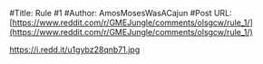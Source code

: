 #Title: Rule #1
#Author: AmosMosesWasACajun
#Post URL: [https://www.reddit.com/r/GMEJungle/comments/olsgcw/rule_1/](https://www.reddit.com/r/GMEJungle/comments/olsgcw/rule_1/)


https://i.redd.it/u1gybz28qnb71.jpg